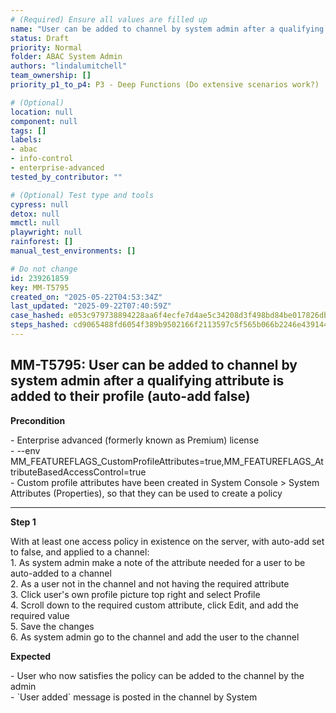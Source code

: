 ```yaml
---
# (Required) Ensure all values are filled up
name: "User can be added to channel by system admin after a qualifying attribute is added to their profile (auto-add false)"
status: Draft
priority: Normal
folder: ABAC System Admin
authors: "lindalumitchell"
team_ownership: []
priority_p1_to_p4: P3 - Deep Functions (Do extensive scenarios work?)

# (Optional)
location: null
component: null
tags: []
labels:
- abac
- info-control
- enterprise-advanced
tested_by_contributor: ""

# (Optional) Test type and tools
cypress: null
detox: null
mmctl: null
playwright: null
rainforest: []
manual_test_environments: []

# Do not change
id: 239261859
key: MM-T5795
created_on: "2025-05-22T04:53:34Z"
last_updated: "2025-09-22T07:40:59Z"
case_hashed: e053c979738894228aa6f4ecfe7d4ae5c34208d3f498bd84be017826dbfac136e39604914950b0fbc55ad6efece35af9
steps_hashed: cd9065488fd6054f389b9502166f2113597c5f565b066b2246e439144e62f1dca3b9a12c1c6544954617421cb95da6e6
---
```


<!-- (Auto-generated) Based on frontmatter's "key" and "name" -->

## MM-T5795: User can be added to channel by system admin after a qualifying attribute is added to their profile (auto-add false)

**Precondition**

\- Enterprise advanced (formerly known as Premium) license\
\- --env MM\_FEATUREFLAGS\_CustomProfileAttributes=true,MM\_FEATUREFLAGS\_AttributeBasedAccessControl=true\
\- Custom profile attributes have been created in System Console > System ​Attributes (Properties), so that they can be used to create a policy

---

**Step 1**

With at least one access policy in existence on the server, with auto-add set to false, and applied to a channel:\
1\. As system admin make a note of the attribute needed for a user to be auto-added to a channel\
2\. As a user not in the channel and not having the required attribute\
3\. Click user's own profile picture top right and select Profile\
4\. Scroll down to the required custom attribute, click Edit, and add the required value\
5\. Save the changes\
6\. As system admin go to the channel and add the user to the channel

**Expected**

\- User who now satisfies the policy can be added to the channel by the admin\
\- \`User added\` message is posted in the channel by System
